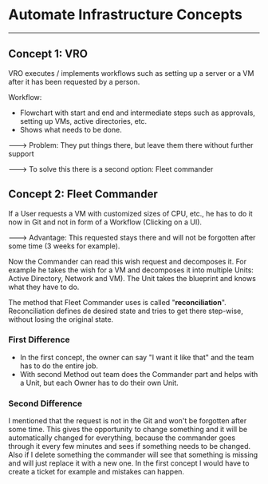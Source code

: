 # Automate Infrastructure Concepts
----------------------------------------

## Concept 1: VRO
VRO executes / implements workflows such as setting up a server or a VM after it has been requested by a person.

Workflow: 
- Flowchart with start and end and intermediate steps such as approvals, setting up VMs, active directories, etc.
- Shows what needs to be done. 

---> Problem: They put things there, but leave them there without further support

---> To solve this there is a second option: Fleet commander

## Concept 2: Fleet Commander

If a User requests a VM with customized sizes of CPU, etc., he has to do it now in Git and not in form of a Workflow (Clicking on a UI).

---> Advantage: This requested stays there and will not be forgotten after some time (3 weeks for example).

Now the Commander can read this wish request and decomposes it. For example he takes the wish for a VM and decomposes it into multiple Units: Active Directory, Network and VM). The Unit takes the blueprint and knows what they have to do.

The method that Fleet Commander uses is called "**reconciliation**". Reconciliation defines de desired state and tries to get there step-wise, without losing the original state.

### First Difference
- In the first concept, the owner can say "I want it like that" and the team has to do the entire job. 
- With second Method out team does the Commander part and helps with a Unit, but each Owner has to do their own Unit.

### Second Difference
I mentioned that the request is not in the Git and won't be forgotten after some time. This gives the opportunity to change something and it will be automatically changed for everything, because the commander goes through it every few minutes and sees if something needs to be changed. Also if I delete something the commander will see that something is missing and will just replace it with a new one. In the first concept I would have to create a ticket for example and mistakes can happen.